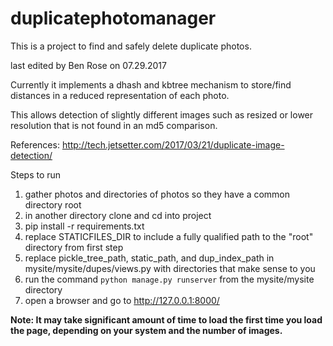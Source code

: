 # duplicatephotomanager
This is a project to find and safely delete duplicate photos.

last edited by Ben Rose on 07.29.2017


Currently it implements a dhash and kbtree mechanism to store/find distances in a reduced representation of each photo.

This allows detection of slightly different images such as resized or lower resolution that is not found in an md5 comparison.

References:
http://tech.jetsetter.com/2017/03/21/duplicate-image-detection/


Steps to run

1. gather photos and directories of photos so they have a common directory root
1. in another directory clone and cd into project
1. pip install -r requirements.txt
1. replace STATICFILES\_DIR to include a fully qualified path to the "root" directory from first step
1. replace pickle\_tree\_path, static\_path, and dup\_index\_path in mysite/mysite/dupes/views.py with directories that make sense to you
1. run the command `python manage.py runserver` from the mysite/mysite directory
1. open a browser and go to http://127.0.0.1:8000/

**Note: It may take significant amount of time to load the first time you load the page, depending on your system and the number of images.**

